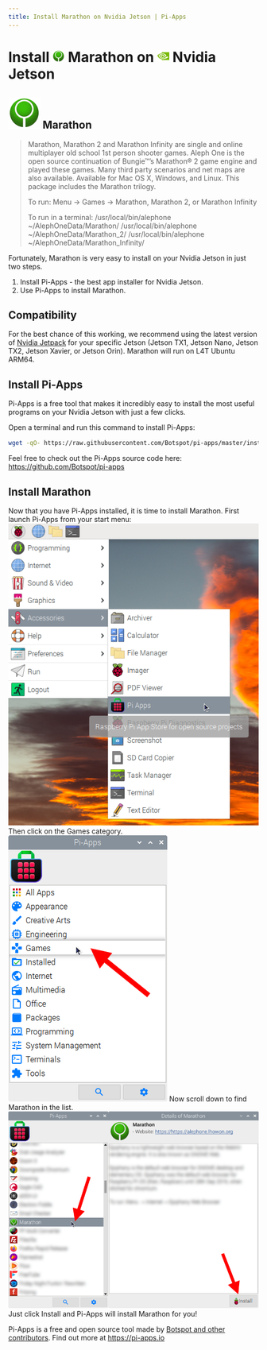 ```yaml
---
title: Install Marathon on Nvidia Jetson | Pi-Apps
---
```

<div class="simple-install-content content">

# Install <img src="/img/app-icons/Marathon/icon-64.png" height=24> Marathon on <img src=/img/other-icons/nvidia-icon.svg height=24> Nvidia Jetson

## <img src="/img/app-icons/Marathon/icon-64.png"> Marathon
> Marathon, Marathon 2 and Marathon Infinity are single and online multiplayer old school 1st person shooter games.
> Aleph One is the open source continuation of Bungie™’s Marathon® 2 game engine and played these games.
> Many third party scenarios and net maps are also available. Available for Mac OS X, Windows, and Linux.
> This package includes the Marathon trilogy.
> 
> To run:
>   Menu -> Games -> Marathon, Marathon 2, or Marathon Infinity
> 
> To run in a terminal: 
>   /usr/local/bin/alephone ~/AlephOneData/Marathon/
>   /usr/local/bin/alephone ~/AlephOneData/Marathon_2/
>   /usr/local/bin/alephone ~/AlephOneData/Marathon_Infinity/

Fortunately, Marathon is very easy to install on your Nvidia Jetson in just two steps.
1. Install Pi-Apps - the best app installer for Nvidia Jetson.
2. Use Pi-Apps to install Marathon.
</div>
<div class="simple-install-content content">

## Compatibility
For the best chance of this working, we recommend using the latest version of [Nvidia Jetpack](https://developer.nvidia.com/embedded/jetpack-archive) for your specific Jetson (Jetson TX1, Jetson Nano, Jetson TX2, Jetson Xavier, or Jetson Orin).
Marathon will run on L4T Ubuntu ARM64.
</div>
<div class="simple-install-content content">

## Install Pi-Apps

Pi-Apps is a free tool that makes it incredibly easy to install the most useful programs on your Nvidia Jetson with just a few clicks.

Open a terminal and run this command to install Pi-Apps:
```bash
wget -qO- https://raw.githubusercontent.com/Botspot/pi-apps/master/install | bash
```
Feel free to check out the Pi-Apps source code here: https://github.com/Botspot/pi-apps
</div>
<div class="simple-install-content content">

## Install Marathon

Now that you have Pi-Apps installed, it is time to install Marathon.
First launch Pi-Apps from your start menu:
<img src="/img/start-menu.png">
Then click on the Games category.
<img src="/img/category-selections/Games.png">
Now scroll down to find Marathon in the list.
<img src="/img/app-icons/Marathon/app-selection.png">
Just click Install and Pi-Apps will install Marathon for you!
</div>
<div class="simple-install-content content">

Pi-Apps is a free and open source tool made by [Botspot and other contributors](/about/#contributors). Find out more at https://pi-apps.io
</div>
